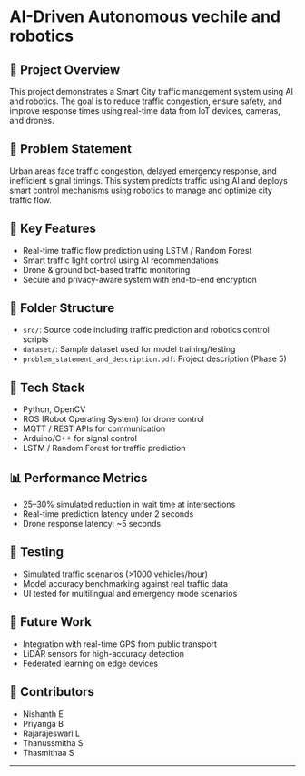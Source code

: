# AI-Driven Autonomous vechile and robotics

## 🚦 Project Overview
This project demonstrates a Smart City traffic management system using AI and robotics. The goal is to reduce traffic congestion, ensure safety, and improve response times using real-time data from IoT devices, cameras, and drones.

## 📌 Problem Statement
Urban areas face traffic congestion, delayed emergency response, and inefficient signal timings. This system predicts traffic using AI and deploys smart control mechanisms using robotics to manage and optimize city traffic flow.

## 🧠 Key Features
- Real-time traffic flow prediction using LSTM / Random Forest
- Smart traffic light control using AI recommendations
- Drone & ground bot-based traffic monitoring
- Secure and privacy-aware system with end-to-end encryption

## 📂 Folder Structure
- `src/`: Source code including traffic prediction and robotics control scripts
- `dataset/`: Sample dataset used for model training/testing
- `problem_statement_and_description.pdf`: Project description (Phase 5)
  
## 🔧 Tech Stack
- Python, OpenCV
- ROS (Robot Operating System) for drone control
- MQTT / REST APIs for communication
- Arduino/C++ for signal control
- LSTM / Random Forest for traffic prediction

## 📊 Performance Metrics
- 25–30% simulated reduction in wait time at intersections
- Real-time prediction latency under 2 seconds
- Drone response latency: ~5 seconds

## 🧪 Testing
- Simulated traffic scenarios (>1000 vehicles/hour)
- Model accuracy benchmarking against real traffic data
- UI tested for multilingual and emergency mode scenarios

## 🤖 Future Work
- Integration with real-time GPS from public transport
- LiDAR sensors for high-accuracy detection
- Federated learning on edge devices

## 👥 Contributors
- Nishanth E
- Priyanga B
- Rajarajeswari L
- Thanussmitha S 
- Thasmithaa S
---
